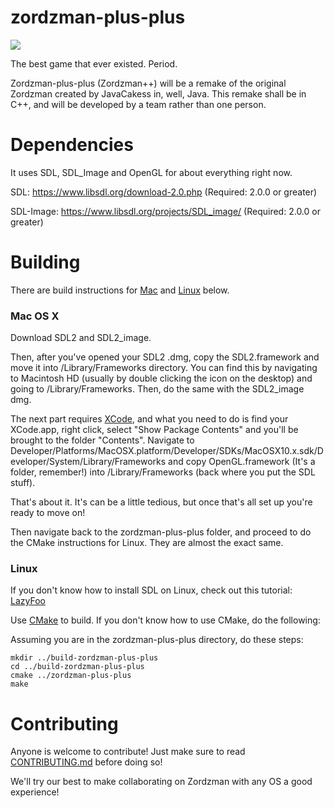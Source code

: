 zordzman-plus-plus
==================
![](http://servers.tf:8080/buildStatus/icon?job=zordzman-plus-plus)

The best game that ever existed. Period.

Zordzman-plus-plus (Zordzman++) will be a remake of
the original Zordzman created by JavaCakess in, well, Java.
This remake shall be in C++, and will be developed by a team
rather than one person.

Dependencies
=========

It uses SDL, SDL_Image and OpenGL for about everything right now.

SDL: https://www.libsdl.org/download-2.0.php (Required: 2.0.0 or greater)

SDL-Image: https://www.libsdl.org/projects/SDL_image/ (Required: 2.0.0 or greater)

Building
========

There are build instructions for [Mac](https://github.com/TeamLe-Shop/zordzman-plus-plus#mac-os-x)
and [Linux](https://github.com/TeamLe-Shop/zordzman-plus-plus#linux) below.

### Mac OS X ###

Download SDL2 and SDL2_image.

Then, after you've opened your SDL2 .dmg, copy the SDL2.framework and
move it into /Library/Frameworks directory. You can find this by navigating to Macintosh HD (usually by double clicking the icon on the desktop) and going to /Library/Frameworks.
Then, do the same with the SDL2_image dmg.

The next part requires [XCode](https://developer.apple.com/xcode/downloads/), and what you need to do is find your XCode.app, right click, select "Show Package Contents" and 
you'll be brought to the folder "Contents".
Navigate to Developer/Platforms/MacOSX.platform/Developer/SDKs/MacOSX10.x.sdk/Developer/System/Library/Frameworks
and copy OpenGL.framework (It's a folder, remember!) into /Library/Frameworks (back where you put the SDL stuff).

That's about it. It's can be a little tedious, but once that's all set up you're ready to move on!

Then navigate back to the zordzman-plus-plus folder, and proceed to do the CMake instructions for Linux. They are almost the exact same.


### Linux ###

If you don't know how to install SDL on Linux, check out this tutorial:
[LazyFoo](http://lazyfoo.net/tutorials/SDL/01_hello_SDL/linux/index.php)

Use [CMake](http://cmake.org/) to build.
If you don't know how to use CMake, do the following:

Assuming you are in the zordzman-plus-plus directory, do these steps:
```
mkdir ../build-zordzman-plus-plus
cd ../build-zordzman-plus-plus
cmake ../zordzman-plus-plus
make
```


Contributing
============

Anyone is welcome to contribute!
Just make sure to read [CONTRIBUTING.md](CONTRIBUTING.md) before doing so!

We'll try our best to make collaborating on Zordzman with any OS a good experience!
